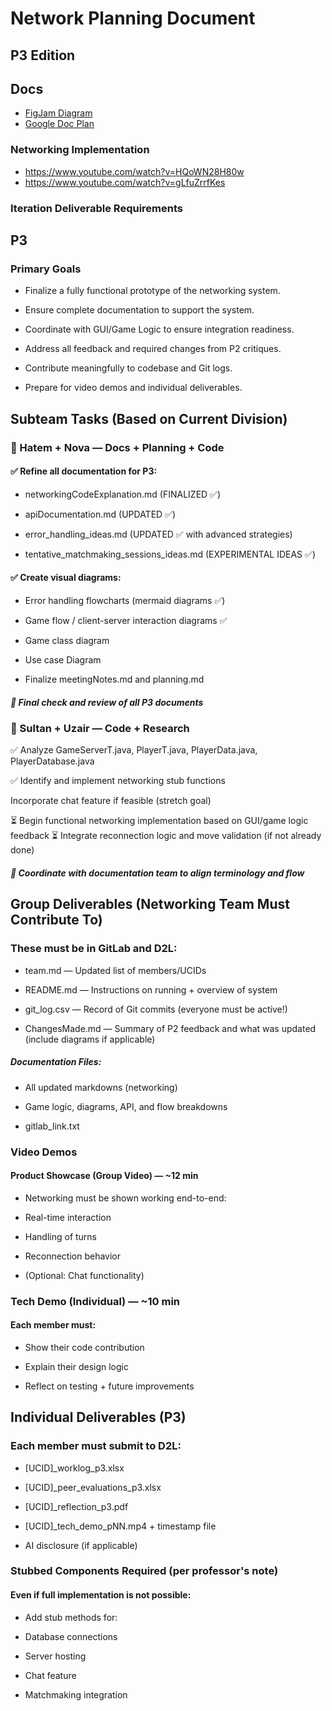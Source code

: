 # **Network Planning Document**

## P3 Edition

## Docs
- [FigJam Diagram](https://www.figma.com/board/dpFR9WEMYuxA74ZvipXcZc/process-loop?node-id=1-25&t=nhEXUiFAzE8vcAcv-1)
- [Google Doc Plan](https://docs.google.com/document/d/1O3nZ0WbedHbkeMzC8PnDiTGf0OVOONgV-Xe5WJszYR0/edit?usp=sharing)
### Networking Implementation
- https://www.youtube.com/watch?v=HQoWN28H80w
- https://www.youtube.com/watch?v=gLfuZrrfKes

### Iteration Deliverable Requirements
## P3

### Primary Goals

- Finalize a fully functional prototype of the networking system.

- Ensure complete documentation to support the system.

- Coordinate with GUI/Game Logic to ensure integration readiness.

- Address all feedback and required changes from P2 critiques.

- Contribute meaningfully to codebase and Git logs.

- Prepare for video demos and individual deliverables.


## Subteam Tasks (Based on Current Division)
### 🔹 Hatem + Nova — Docs + Planning + Code

#### ✅ Refine all documentation for P3:

- networkingCodeExplanation.md (FINALIZED ✅)

- apiDocumentation.md (UPDATED ✅)

- error_handling_ideas.md (UPDATED ✅ with advanced strategies)

- tentative_matchmaking_sessions_ideas.md (EXPERIMENTAL IDEAS ✅)

#### ✅ Create visual diagrams:

- Error handling flowcharts (mermaid diagrams ✅)

- Game flow / client-server interaction diagrams ✅

- Game class diagram 

- Use case Diagram

- Finalize meetingNotes.md and planning.md

##### 📌 Final check and review of all P3 documents

### 🔹 Sultan + Uzair — Code + Research
✅ Analyze GameServerT.java, PlayerT.java, PlayerData.java, PlayerDatabase.java

✅ Identify and implement networking stub functions

Incorporate chat feature if feasible (stretch goal)

⏳ Begin functional networking implementation based on GUI/game logic feedback
⏳ Integrate reconnection logic and move validation (if not already done)

##### 📌 Coordinate with documentation team to align terminology and flow

## Group Deliverables (Networking Team Must Contribute To)

### These must be in GitLab and D2L:

- team.md — Updated list of members/UCIDs

- README.md — Instructions on running + overview of system

- git_log.csv — Record of Git commits (everyone must be active!)

- ChangesMade.md — Summary of P2 feedback and what was updated (include diagrams if applicable)

##### Documentation Files:

- All updated markdowns (networking)

- Game logic, diagrams, API, and flow breakdowns

- gitlab_link.txt

### Video Demos

#### Product Showcase (Group Video) — ~12 min

- Networking must be shown working end-to-end:

- Real-time interaction

- Handling of turns

- Reconnection behavior

- (Optional: Chat functionality)

### Tech Demo (Individual) — ~10 min

#### Each member must:

- Show their code contribution

- Explain their design logic

- Reflect on testing + future improvements

##  Individual Deliverables (P3)

### Each member must submit to D2L:

- [UCID]_worklog_p3.xlsx

- [UCID]_peer_evaluations_p3.xlsx

- [UCID]_reflection_p3.pdf

- [UCID]_tech_demo_pNN.mp4 + timestamp file

- AI disclosure (if applicable)

### Stubbed Components Required (per professor's note)

#### Even if full implementation is not possible:

- Add stub methods for:

- Database connections

- Server hosting

- Chat feature

- Matchmaking integration
